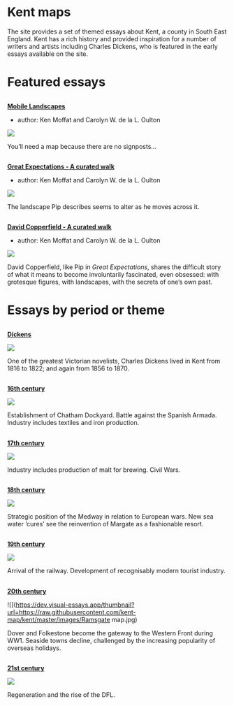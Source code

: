 <param ve-config title="Kent"
       banner="/images/kent-map-header.jpg"
       layout="index">

# Kent maps

The site provides a set of themed essays about Kent, a county in South East England.  Kent has a rich history and provided inspiration for a number of writers and artists including Charles Dickens, who is featured in the early essays available on the site.

# Featured essays

##
[**Mobile Landscapes**](/dickens/mobile-landscapes)

- author: Ken Moffat and Carolyn W. de la L. Oulton

![](https://dev.visual-essays.app/thumbnail?url=https://raw.githubusercontent.com/kent-map/kent/master/docs/dickens/images/HassamHIGHRES.jpg)

You’ll need a map because there are no signposts...

##
[**Great Expectations - A curated walk**](/dickens/great-expectations-curated-walk)

- author: Ken Moffat and Carolyn W. de la L. Oulton

![](https://dev.visual-essays.app/thumbnail?url=https://raw.githubusercontent.com/kent-map/kent/master/docs/dickens/images/Grammar_School_Gate_Rochester.jpg)

The landscape Pip describes seems to alter as he moves across it.
##
[**David Copperfield - A curated walk**](/dickens/david-copperfield-curated-walk)

- author: Ken Moffat and Carolyn W. de la L. Oulton

![](https://dev.visual-essays.app/thumbnail?url=https://raw.githubusercontent.com/kent-map/kent/master/docs/dickens/images/david-copperfield-banner.jpg)

David Copperfield, like Pip in _Great Expectations_, shares the difficult story of what it means to become involuntarily fascinated, even obsessed: with grotesque figures, with landscapes, with the secrets of one’s own past.

# Essays by period or theme

##
[**Dickens**](/dickens)

![](https://dev.visual-essays.app/thumbnail?url=https://raw.githubusercontent.com/kent-map/kent/master/docs/dickens/images/dickens_head.jpg)

One of the greatest Victorian novelists, Charles Dickens lived in Kent from 1816 to 1822; and again from 1856 to 1870.

##
[**16th century**](/16c)

![](https://dev.visual-essays.app/thumbnail?url=https://raw.githubusercontent.com/kent-map/kent/master/docs/dickens/images/Speed.jpg)

Establishment of Chatham Dockyard. Battle against the Spanish Armada. Industry includes textiles and iron production.

##
[**17th century**](/17c)

![](https://dev.visual-essays.app/thumbnail?url=https://raw.githubusercontent.com/kent-map/kent/master/docs/dickens/images/OS1873.jpg)

Industry includes production of malt for brewing. Civil Wars.

##
[**18th century**](/18c)

![](https://dev.visual-essays.app/thumbnail?url=https://raw.githubusercontent.com/kent-map/kent/master/docs/dickens/images/Moule.jpg)

Strategic position of the Medway in relation to European wars. New sea water ‘cures’ see the reinvention of Margate as a fashionable resort.

##
[**19th century**](/19c)

![](https://dev.visual-essays.app/thumbnail?url=https://raw.githubusercontent.com/kent-map/kent/master/docs/dickens/images/1820_map_of_Kent_EK_U133_image_1.jpg)

Arrival of the railway. Development of recognisably modern tourist industry.

##
[**20th century**](/20c)

![](https://dev.visual-essays.app/thumbnail?url=https://raw.githubusercontent.com/kent-map/kent/master/images/Ramsgate map.jpg)

Dover and Folkestone become the gateway to the Western Front during WW1. Seaside towns decline, challenged by the increasing popularity of overseas holidays.

##
[**21st century**](/coming)

![](https://dev.visual-essays.app/thumbnail?url=https://raw.githubusercontent.com/kent-map/kent/master/images/thumbnail_Margate%20graffiti.jpg)

Regeneration and the rise of the DFL.
